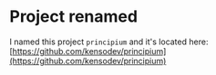 # Project renamed

I named this project `principium` and it's located here: [https://github.com/kensodev/principium](https://github.com/kensodev/principium)
